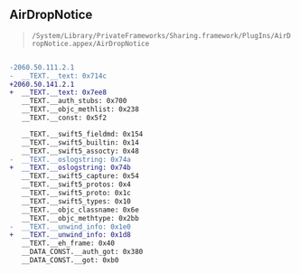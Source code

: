 ## AirDropNotice

> `/System/Library/PrivateFrameworks/Sharing.framework/PlugIns/AirDropNotice.appex/AirDropNotice`

```diff

-2060.50.111.2.1
-  __TEXT.__text: 0x714c
+2060.50.141.2.1
+  __TEXT.__text: 0x7ee8
   __TEXT.__auth_stubs: 0x700
   __TEXT.__objc_methlist: 0x238
   __TEXT.__const: 0x5f2

   __TEXT.__swift5_fieldmd: 0x154
   __TEXT.__swift5_builtin: 0x14
   __TEXT.__swift5_assocty: 0x48
-  __TEXT.__oslogstring: 0x74a
+  __TEXT.__oslogstring: 0x74b
   __TEXT.__swift5_capture: 0x54
   __TEXT.__swift5_protos: 0x4
   __TEXT.__swift5_proto: 0x1c
   __TEXT.__swift5_types: 0x10
   __TEXT.__objc_classname: 0x6e
   __TEXT.__objc_methtype: 0x2bb
-  __TEXT.__unwind_info: 0x1e0
+  __TEXT.__unwind_info: 0x1d8
   __TEXT.__eh_frame: 0x40
   __DATA_CONST.__auth_got: 0x380
   __DATA_CONST.__got: 0xb0

```
